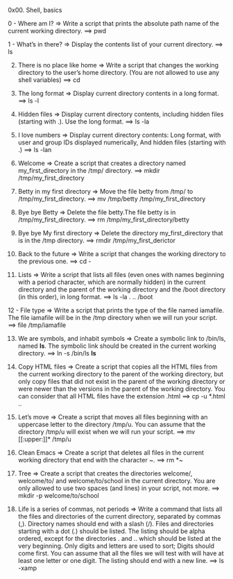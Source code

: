 0x00. Shell, basics

0 - Where am I? => Write a script that prints the absolute path name of the current working directory.
==> pwd

1 - What’s in there? => Display the contents list of your current directory.
==> ls

2. There is no place like home => Write a script that changes the working directory to the user’s home directory. (You are not allowed to use any shell variables)
==> cd 

3. The long format => Display current directory contents in a long format.
==> ls -l

4. Hidden files => Display current directory contents, including hidden files (starting with .). Use the long format.
==> ls -la

5. I love numbers => Display current directory contents: Long format, with user and group IDs displayed numerically, And hidden files (starting with .)
==> ls -lan

6. Welcome => Create a script that creates a directory named my_first_directory in the /tmp/ directory.
==> mkdir /tmp/my_first_directory

7. Betty in my first directory => Move the file betty from /tmp/ to /tmp/my_first_directory.
==> mv /tmp/betty /tmp/my_first_directory

8. Bye bye Betty => Delete the file betty.The file betty is in /tmp/my_first_directory.
==> rm /tmp/my_first_directory/betty

9. Bye bye My first directory => Delete the directory my_first_directory that is in the /tmp directory.
==> rmdir  /tmp/my_first_derictor

10. Back to the future => Write a script that changes the working directory to the previous one.
==> cd -

11. Lists => Write a script that lists all files (even ones with names beginning with a period character, which are normally hidden) in the current directory and the parent of the working directory and the /boot directory (in this order), in long format.
==> ls -la . .. /boot

12 - File type => Write a script that prints the type of the file named iamafile. The file iamafile will be in the /tmp directory when we will run your script.
==> file /tmp/iamafile

13. We are symbols, and inhabit symbols => Create a symbolic link to /bin/ls, named __ls__. The symbolic link should be created in the current working directory.
==> ln -s /bin/ls __ls__

14. Copy HTML files => Create a script that copies all the HTML files from the current working directory to the parent of the working directory, but only copy files that did not exist in the parent of the working directory or were newer than the versions in the parent of the working directory. You can consider that all HTML files have the extension .html
==> cp -u *.html ..

15. Let’s move => Create a script that moves all files beginning with an uppercase letter to the directory /tmp/u. You can assume that the directory /tmp/u will exist when we will run your script.
==> mv [[:upper:]]* /tmp/u

16. Clean Emacs => Create a script that deletes all files in the current working directory that end with the character ~.
==> rm *~

17. Tree => Create a script that creates the directories welcome/, welcome/to/ and welcome/to/school in the current directory. You are only allowed to use two spaces (and lines) in your script, not more.
==> mkdir -p welcome/to/school

18. Life is a series of commas, not periods => Write a command that lists all the files and directories of the current directory, separated by commas (,). Directory names should end with a slash (/). Files and directories starting with a dot (.) should be listed. The listing should be alpha ordered, except for the directories . and .. which should be listed at the very beginning. Only digits and letters are used to sort; Digits should come first. You can assume that all the files we will test with will have at least one letter or one digit. The listing should end with a new line.
==> ls -xamp
